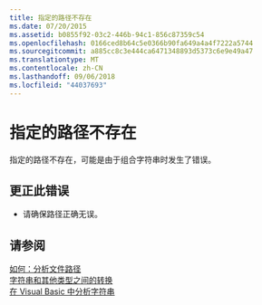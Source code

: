 ```yaml
---
title: 指定的路径不存在
ms.date: 07/20/2015
ms.assetid: b0855f92-03c2-446b-94c1-856c87359c54
ms.openlocfilehash: 0166ced8b64c5e0366b90fa649a4a4f7222a5744
ms.sourcegitcommit: a885cc8c3e444ca6471348893d5373c6e9e49a47
ms.translationtype: MT
ms.contentlocale: zh-CN
ms.lasthandoff: 09/06/2018
ms.locfileid: "44037693"
---
```

# <a name="the-specified-path-does-not-exist"></a>指定的路径不存在
指定的路径不存在，可能是由于组合字符串时发生了错误。  
  
## <a name="to-correct-this-error"></a>更正此错误  
  
-   请确保路径正确无误。  
  
## <a name="see-also"></a>请参阅  
 [如何：分析文件路径](../../visual-basic/developing-apps/programming/drives-directories-files/how-to-parse-file-paths.md)  
 [字符串和其他类型之间的转换](../../visual-basic/programming-guide/language-features/data-types/conversions-between-strings-and-other-types.md)  
 [在 Visual Basic 中分析字符串](https://msdn.microsoft.com/library/927a4b26-5388-458c-85d8-aaf0851457e3)
